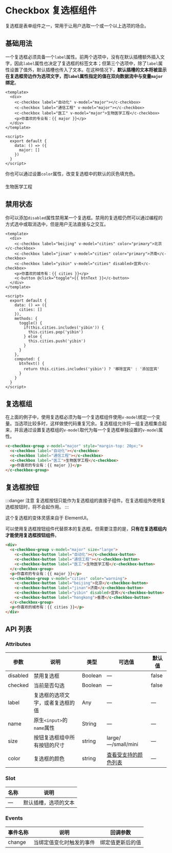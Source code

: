 # Checkbox 复选框组件

复选框是表单组件之一，常用于让用户选取一个或一个以上选项的场合。

## 基础用法

一个复选框必须具备一个`label`属性。前两个选项中，没有在默认插槽额外插入文字，因此`label`属性也决定了复选框的标签文本；但第三个选项中，除了`label`属性设置了值外，默认插槽也传入了文本。在这种情况下，**默认插槽的文本将被显示在复选框旁边作为选项文字，而`label`属性指定的值在双向数据流中与变量`major`绑定**。

<template>
  <div style="margin-top: 20px;">
    <c-checkbox label="自动化" v-model="major"></c-checkbox>
    <c-checkbox label="通信工程" v-model="major"></c-checkbox>
    <c-checkbox label="医工" v-model="major">生物医学工程</c-checkbox>
    <p>你喜欢的专业有：{{ major }}</p>
  </div>
</template>

<script>
  export default {
    data: () => ({
      major: [],
      cities: [],
    }),
    methods: {
      toggle() {
        if(this.cities.includes('yibin')) {
          this.cities.pop('yibin')
        } else {
          this.cities.push('yibin')
        }
      }
    },
    computed: {
      btnText() {
        return this.cities.includes('yibin') ? '移除宜宾' : '添加宜宾'
      }
    }
  }
</script>

```vue
<template>
  <div>
    <c-checkbox label="自动化" v-model="major"></c-checkbox>
    <c-checkbox label="通信工程" v-model="major"></c-checkbox>
    <c-checkbox label="医工" v-model="major">生物医学工程</c-checkbox>
    <p>你喜欢的专业有：{{ major }}</p>
  </div>
</template>

<script>
  export default {
    data: () => ({
      major: []
    })
  }
</script>
```

你也可以通过设置`color`属性，改变复选框中的默认的灰色填充色。

<div style="margin-top: 20px;">
  <c-checkbox label="自动化" v-model="major" color="primary"></c-checkbox>
  <c-checkbox label="通信工程" v-model="major" color="info"></c-checkbox>
  <c-checkbox label="医工" v-model="major" color="danger">生物医学工程</c-checkbox>
</div>

## 禁用状态

你可以添加`disabled`属性禁用某一个复选框。禁用的复选框仍然可以通过编程的方式选中或取消选中，但是用户无法直接与之交互。

<template>
  <div style="margin-top: 20px;">
    <c-checkbox label="beijing" v-model="cities" color="primary">北京</c-checkbox>
    <c-checkbox label="jinan" v-model="cities" color="primary">济南</c-checkbox>
    <c-checkbox label="yibin" v-model="cities" disabled>宜宾</c-checkbox>
    <p>你喜欢的城市有：{{ cities }}</p>
    <c-button @click="toggle">{{ btnText }}</c-button>
  </div>
</template>

```vue
<template>
  <div>
    <c-checkbox label="beijing" v-model="cities" color="primary">北京</c-checkbox>
    <c-checkbox label="jinan" v-model="cities" color="primary">济南</c-checkbox>
    <c-checkbox label="yibin" v-model="cities" disabled>宜宾</c-checkbox>
    <p>你喜欢的城市有：{{ cities }}</p>
    <c-button @click="toggle">{{ btnText }}</c-button>
  </div>
</template>

<script>
  export default {
    data: () => ({
      cities: []
    }),
    methods: {
      toggle() {
        if(this.cities.includes('yibin')) {
          this.cities.pop('yibin')
        } else {
          this.cities.push('yibin')
        }
      }
    },
    computed: {
      btnText() {
        return this.cities.includes('yibin') ? '移除宜宾' : '添加宜宾'
      }
    }
  }
</script>
```

## 复选框组

在上面的例子中，使用复选框必须为每一个复选框组件使用`v-model`绑定一个变量。当选项比较多时，这样做使代码重复冗余。复选框组允许将一组复选框集合起来，并且通过设置复选框组的`v-model`取代为每一个复选框单独设置的`v-model`属性。

<template>
  <c-checkbox-group v-model="major" style="margin-top: 20px;">
    <c-checkbox label="自动化"></c-checkbox>
    <c-checkbox label="通信工程"></c-checkbox>
    <c-checkbox label="医工">生物医学工程</c-checkbox>
    <p>你喜欢的专业有：{{ major }}</p>
  </c-checkbox-group>
</template>

```html
<c-checkbox-group v-model="major" style="margin-top: 20px;">
  <c-checkbox label="自动化"></c-checkbox>
  <c-checkbox label="通信工程"></c-checkbox>
  <c-checkbox label="医工">生物医学工程</c-checkbox>
  <p>你喜欢的专业有：{{ major }}</p>
</c-checkbox-group>
```

## 复选框按钮

:::danger 注意
复选框按钮只能作为复选框组的直接子组件。在复选框组外使用复选框按钮时，将不会起作用。
:::

这个复选框的变体灵感来自于 ElementUI。

可以使用复选框按钮组件代替原本的复选框。但需要注意的是，**只有在复选框组内才能使用复选框按钮组件**。

<template>
  <div style="margin-top: 20px;">
    <c-checkbox-group v-model="major" size="large">
      <c-checkbox-button label="自动化"></c-checkbox-button>
      <c-checkbox-button style="margin-left: -5px"label="通信工程"></c-checkbox-button>
      <c-checkbox-button style="margin-left: -5px" label="医工">生物医学工程</c-checkbox-button>
    </c-checkbox-group>
    <p>你喜欢的专业有：{{ major }}</p>
    <c-checkbox-group v-model="cities" color="warning">
      <c-checkbox-button label="beijing">北京</c-checkbox-button>
      <c-checkbox-button style="margin-left: -5px" label="jinan">济南</c-checkbox-button>
      <c-checkbox-button style="margin-left: -5px" label="yibin" disabled>宜宾</c-checkbox-button>
      <c-checkbox-button style="margin-left: -6px" label="hongkong">香港</c-checkbox-button>
    </c-checkbox-group>
    <p>你喜欢的城市有：{{ cities }}</p>
  </div>
</template>

```html
<div>
  <c-checkbox-group v-model="major" size="large">
    <c-checkbox-button label="自动化"></c-checkbox-button>
    <c-checkbox-button label="通信工程"></c-checkbox-button>
    <c-checkbox-button label="医工">生物医学工程</c-checkbox-button>
  </c-checkbox-group>
  <p>你喜欢的专业有：{{ major }}</p>
  <c-checkbox-group v-model="cities" color="warning">
    <c-checkbox-button label="beijing">北京</c-checkbox-button>
    <c-checkbox-button label="jinan">济南</c-checkbox-button>
    <c-checkbox-button label="yibin" disabled>宜宾</c-checkbox-button>
    <c-checkbox-button label="hongkong">香港</c-checkbox-button>
  </c-checkbox-group>
  <p>你喜欢的城市有：{{ cities }}</p>
</div>
```

## API 列表

### Attributes
| 参数      | 说明          | 类型      | 可选值                           | 默认值  |
|---------- |-------------- |---------- |-------------------------------- |-------- |
| disabled | 禁用复选框 | Boolean | — | false |
| checked | 当前是否勾选 | Boolean | — | false |
| label | 复选框的选项文字，或者复选框的值 | Any | — | — |
| name | 原生`<input>`的`name`属性 | String | — | — |
| size | 按钮复选框组中所有按钮的尺寸 | string | large/—/small/mini | — |
| color | 复选框的颜色 | string | [查看受支持的颜色列表](color.md) | — |

### Slot

| 名称 | 说明                |
|------|--------------------|
| — | 默认插槽，选项的文本 |

### Events
| 事件名称 | 说明 | 回调参数 |
|---------- |-------- |---------- |
| change | 当绑定值变化时触发的事件 | 绑定值更新后的值 |